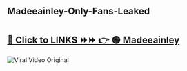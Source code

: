 
 ## Madeeainley-Only-Fans-Leaked

# <h2><a href="https://clipsfans.com/Madeeainley&ref=git">🔗 Click to LINKS ⏩⏩ 👉 🟢 Madeeainley </a></h2>

<a href="https://clipsfans.com/Madeeainley&ref=git" rel="nofollow" data-target="animated-image.originalLink"><img src="https://i.ibb.co.com/xMMVF88/686577567.gif" alt="Viral Video Original" style="max-width: 100%; display: inline-block;" data-target="animated-image.originalImage"></a>
